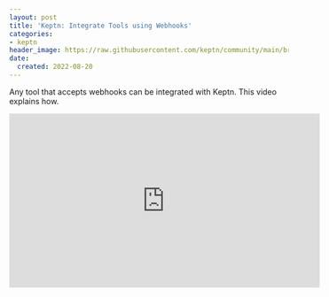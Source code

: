 ```yaml
---
layout: post
title: 'Keptn: Integrate Tools using Webhooks'
categories:
- keptn
header_image: https://raw.githubusercontent.com/keptn/community/main/branding/logos/keptn-logo-square.svg
date:
  created: 2022-08-20
---
```


Any tool that accepts webhooks can be integrated with Keptn. This video explains how.

<!-- more -->

<iframe width="560" height="315" src="https://www.youtube.com/embed/ehI23d7s-dY" title="YouTube video player" frameborder="0" allow="accelerometer; autoplay; clipboard-write; encrypted-media; gyroscope; picture-in-picture" allowfullscreen></iframe>